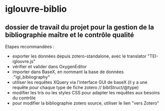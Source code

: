 # iglouvre-biblio

dossier de travail du projet pour la gestion de la bibliographie maître et le contrôle qualité
----------------------------------------------------------------------------------------------

Etapes recommandées :

- exporter les données depuis zotero-standalone, avec le translator "TEI-iglouvre.js"
- vérifier et valider dans OxygenEditor
- importer dans BaseX, en nommant la base de données :"igl_bibliography"
- utiliser les requêtes XQuery via l'interface GUI de baseX (il y a une requête pour chaque type de fiche zotero // biblStruct/@type)
- modifier les tris ou les styles CSS pour adapter les requêtes aux besoins du contrôle
- pour modifier la bibliographie zotero source, utiliser le lien "vers Zotero"



